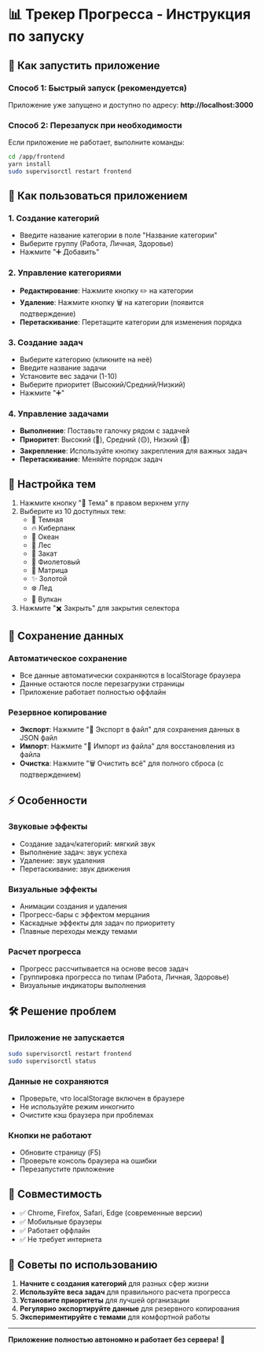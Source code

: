 # 📊 Трекер Прогресса - Инструкция по запуску

## 🚀 Как запустить приложение

### Способ 1: Быстрый запуск (рекомендуется)
Приложение уже запущено и доступно по адресу: **http://localhost:3000**

### Способ 2: Перезапуск при необходимости
Если приложение не работает, выполните команды:

```bash
cd /app/frontend
yarn install
sudo supervisorctl restart frontend
```

## 📖 Как пользоваться приложением

### 1. **Создание категорий**
- Введите название категории в поле "Название категории"
- Выберите группу (Работа, Личная, Здоровье)
- Нажмите "➕ Добавить"

### 2. **Управление категориями**
- **Редактирование**: Нажмите кнопку ✏️ на категории
- **Удаление**: Нажмите кнопку 🗑️ на категории (появится подтверждение)
- **Перетаскивание**: Перетащите категории для изменения порядка

### 3. **Создание задач**
- Выберите категорию (кликните на неё)
- Введите название задачи
- Установите вес задачи (1-10)
- Выберите приоритет (Высокий/Средний/Низкий)
- Нажмите "➕"

### 4. **Управление задачами**
- **Выполнение**: Поставьте галочку рядом с задачей
- **Приоритет**: Высокий (🔴), Средний (🟡), Низкий (🔵)
- **Закрепление**: Используйте кнопку закрепления для важных задач
- **Перетаскивание**: Меняйте порядок задач

## 🎨 Настройка тем
1. Нажмите кнопку "🎨 Тема" в правом верхнем углу
2. Выберите из 10 доступных тем:
   - 🌙 Темная
   - 🔥 Киберпанк  
   - 🌊 Океан
   - 🌲 Лес
   - 🌅 Закат
   - 💜 Фиолетовый
   - 💚 Матрица
   - ✨ Золотой
   - ❄️ Лед
   - 🌋 Вулкан
3. Нажмите "✖️ Закрыть" для закрытия селектора

## 💾 Сохранение данных

### Автоматическое сохранение
- Все данные автоматически сохраняются в localStorage браузера
- Данные остаются после перезагрузки страницы
- Приложение работает полностью оффлайн

### Резервное копирование
- **Экспорт**: Нажмите "📁 Экспорт в файл" для сохранения данных в JSON файл
- **Импорт**: Нажмите "📁 Импорт из файла" для восстановления из файла
- **Очистка**: Нажмите "🗑️ Очистить всё" для полного сброса (с подтверждением)

## ⚡ Особенности

### Звуковые эффекты
- Создание задач/категорий: мягкий звук
- Выполнение задач: звук успеха
- Удаление: звук удаления
- Перетаскивание: звук движения

### Визуальные эффекты
- Анимации создания и удаления
- Прогресс-бары с эффектом мерцания
- Каскадные эффекты для задач по приоритету
- Плавные переходы между темами

### Расчет прогресса
- Прогресс рассчитывается на основе весов задач
- Группировка прогресса по типам (Работа, Личная, Здоровье)
- Визуальные индикаторы выполнения

## 🛠️ Решение проблем

### Приложение не запускается
```bash
sudo supervisorctl restart frontend
sudo supervisorctl status
```

### Данные не сохраняются
- Проверьте, что localStorage включен в браузере
- Не используйте режим инкогнито
- Очистите кэш браузера при проблемах

### Кнопки не работают
- Обновите страницу (F5)
- Проверьте консоль браузера на ошибки
- Перезапустите приложение

## 📱 Совместимость
- ✅ Chrome, Firefox, Safari, Edge (современные версии)
- ✅ Мобильные браузеры
- ✅ Работает оффлайн
- ✅ Не требует интернета

## 🎯 Советы по использованию

1. **Начните с создания категорий** для разных сфер жизни
2. **Используйте веса задач** для правильного расчета прогресса
3. **Установите приоритеты** для лучшей организации
4. **Регулярно экспортируйте данные** для резервного копирования
5. **Экспериментируйте с темами** для комфортной работы

---

**Приложение полностью автономно и работает без сервера!** 🚀